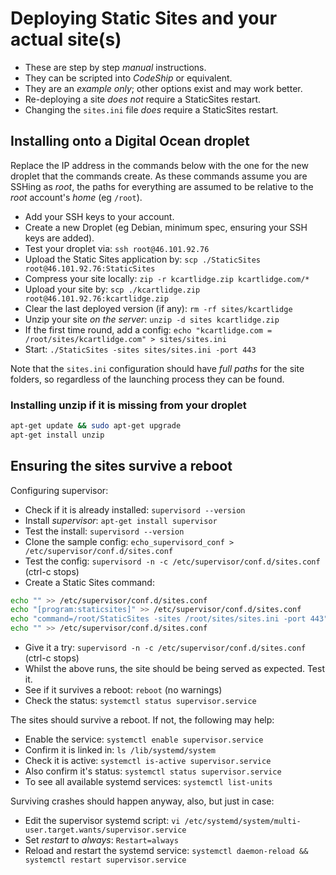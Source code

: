 # Deploying Static Sites and your actual site(s)

* These are step by step *manual* instructions.
* They can be scripted into *CodeShip* or equivalent.
* They are an *example only*; other options exist and may work better.
* Re-deploying a site *does not* require a StaticSites restart.
* Changing the ```sites.ini``` file *does* require a StaticSites restart.

## Installing onto a Digital Ocean droplet

Replace the IP address in the commands below with the one for the new droplet that the commands create. As these commands assume you are SSHing as *root*, the paths for everything are assumed to be relative to the *root* account's *home* (eg ```/root```).

* Add your SSH keys to your account.
* Create a new Droplet (eg Debian, minimum spec, ensuring your SSH keys are added).
* Test your droplet via: ```ssh root@46.101.92.76```
* Upload the Static Sites application by: ```scp ./StaticSites root@46.101.92.76:StaticSites```
* Compress your site locally: ```zip -r kcartlidge.zip kcartlidge.com/*```
* Upload your site by: ```scp ./kcartlidge.zip root@46.101.92.76:kcartlidge.zip```
* Clear the last deployed version (if any): ```rm -rf sites/kcartlidge```
* Unzip your site *on the server*: ```unzip -d sites kcartlidge.zip```
* If the first time round, add a config: ```echo "kcartlidge.com = /root/sites/kcartlidge.com" > sites/sites.ini```
* Start: ```./StaticSites -sites sites/sites.ini -port 443```

Note that the ```sites.ini``` configuration should have *full paths* for the site folders, so regardless of the launching process they can be found. 

### Installing unzip if it is missing from your droplet

``` sh
apt-get update && sudo apt-get upgrade
apt-get install unzip
```

## Ensuring the sites survive a reboot

Configuring supervisor:

* Check if it is already installed: ```supervisord --version```
* Install *supervisor*: ```apt-get install supervisor```
* Test the install: ```supervisord --version```
* Clone the sample config: ```echo_supervisord_conf > /etc/supervisor/conf.d/sites.conf```
* Test the config: ```supervisord -n -c /etc/supervisor/conf.d/sites.conf``` (ctrl-c stops)
* Create a Static Sites command:
``` sh
echo "" >> /etc/supervisor/conf.d/sites.conf
echo "[program:staticsites]" >> /etc/supervisor/conf.d/sites.conf
echo "command=/root/StaticSites -sites /root/sites/sites.ini -port 443" >> /etc/supervisor/conf.d/sites.conf
echo "" >> /etc/supervisor/conf.d/sites.conf
```
* Give it a try: ```supervisord -n -c /etc/supervisor/conf.d/sites.conf``` (ctrl-c stops)
* Whilst the above runs, the site should be being served as expected. Test it.
* See if it survives a reboot: ```reboot``` (no warnings)
* Check the status: ```systemctl status supervisor.service```

The sites should survive a reboot. If not, the following may help:

* Enable the service: ```systemctl enable supervisor.service```
* Confirm it is linked in: ```ls /lib/systemd/system```
* Check it is active: ```systemctl is-active supervisor.service```
* Also confirm it's status: ```systemctl status supervisor.service```
* To see all available systemd services: ```systemctl list-units```

Surviving crashes should happen anyway, also, but just in case:

* Edit the supervisor systemd script: ```vi /etc/systemd/system/multi-user.target.wants/supervisor.service```
* Set *restart* to *always*: ```Restart=always```
* Reload and restart the systemd service: ```systemctl daemon-reload && systemctl restart supervisor.service```

